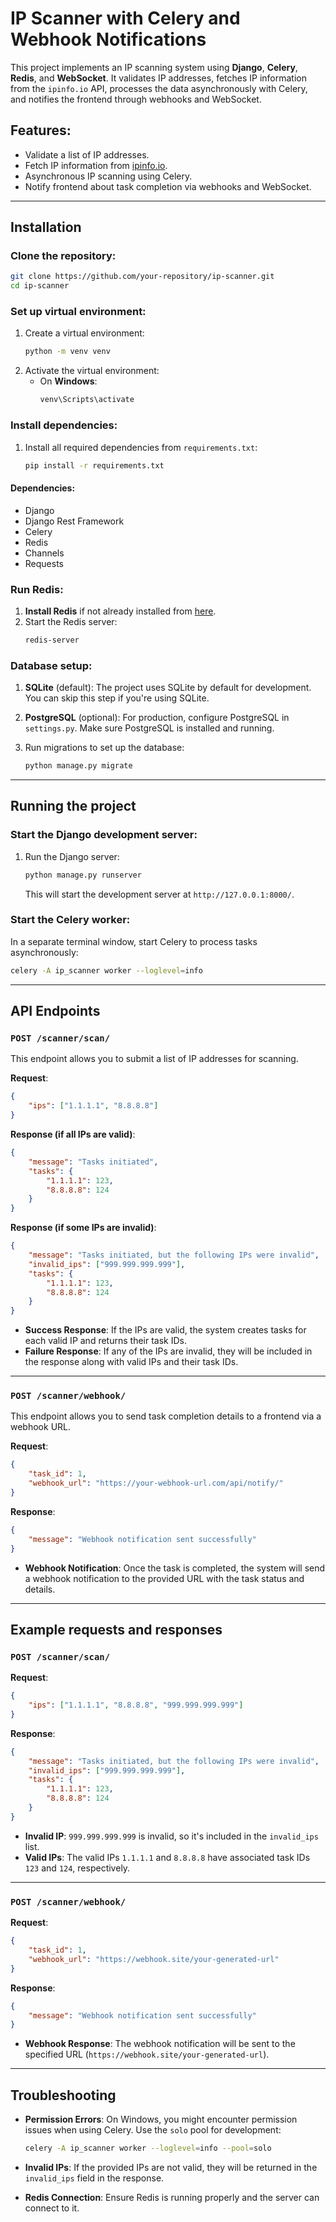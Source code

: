 # IP Scanner with Celery and Webhook Notifications

This project implements an IP scanning system using **Django**, **Celery**, **Redis**, and **WebSocket**. It validates IP addresses, fetches IP information from the `ipinfo.io` API, processes the data asynchronously with Celery, and notifies the frontend through webhooks and WebSocket.

## Features:
- Validate a list of IP addresses.
- Fetch IP information from [ipinfo.io](https://ipinfo.io/).
- Asynchronous IP scanning using Celery.
- Notify frontend about task completion via webhooks and WebSocket.

---

## Installation

### Clone the repository:
```bash
git clone https://github.com/your-repository/ip-scanner.git
cd ip-scanner
```

### Set up virtual environment:
1. Create a virtual environment:
   ```bash
   python -m venv venv
   ```
2. Activate the virtual environment:
   - On **Windows**:
     ```bash
     venv\Scripts\activate

### Install dependencies:
1. Install all required dependencies from `requirements.txt`:
   ```bash
   pip install -r requirements.txt
   ```

#### Dependencies:
- Django
- Django Rest Framework
- Celery
- Redis
- Channels
- Requests

### Run Redis:
1. **Install Redis** if not already installed from [here](https://redis.io/download).
2. Start the Redis server:
   ```bash
   redis-server
   ```

### Database setup:
1. **SQLite** (default):
   The project uses SQLite by default for development. You can skip this step if you're using SQLite.

2. **PostgreSQL** (optional):
   For production, configure PostgreSQL in `settings.py`. Make sure PostgreSQL is installed and running.

3. Run migrations to set up the database:
   ```bash
   python manage.py migrate
   ```

---

## Running the project

### Start the Django development server:
1. Run the Django server:
   ```bash
   python manage.py runserver
   ```
   This will start the development server at `http://127.0.0.1:8000/`.

### Start the Celery worker:
In a separate terminal window, start Celery to process tasks asynchronously:
```bash
celery -A ip_scanner worker --loglevel=info
```

---

## API Endpoints

### `POST /scanner/scan/`
This endpoint allows you to submit a list of IP addresses for scanning.

**Request**:
```json
{
    "ips": ["1.1.1.1", "8.8.8.8"]
}
```

**Response (if all IPs are valid)**:
```json
{
    "message": "Tasks initiated",
    "tasks": {
        "1.1.1.1": 123,
        "8.8.8.8": 124
    }
}
```

**Response (if some IPs are invalid)**:
```json
{
    "message": "Tasks initiated, but the following IPs were invalid",
    "invalid_ips": ["999.999.999.999"],
    "tasks": {
        "1.1.1.1": 123,
        "8.8.8.8": 124
    }
}
```

- **Success Response**: If the IPs are valid, the system creates tasks for each valid IP and returns their task IDs.
- **Failure Response**: If any of the IPs are invalid, they will be included in the response along with valid IPs and their task IDs.

---

### `POST /scanner/webhook/`
This endpoint allows you to send task completion details to a frontend via a webhook URL.

**Request**:
```json
{
    "task_id": 1,
    "webhook_url": "https://your-webhook-url.com/api/notify/"
}
```

**Response**:
```json
{
    "message": "Webhook notification sent successfully"
}
```

- **Webhook Notification**: Once the task is completed, the system will send a webhook notification to the provided URL with the task status and details.
  
---

## Example requests and responses

### `POST /scanner/scan/`

**Request**:
```json
{
    "ips": ["1.1.1.1", "8.8.8.8", "999.999.999.999"]
}
```

**Response**:
```json
{
    "message": "Tasks initiated, but the following IPs were invalid",
    "invalid_ips": ["999.999.999.999"],
    "tasks": {
        "1.1.1.1": 123,
        "8.8.8.8": 124
    }
}
```

- **Invalid IP**: `999.999.999.999` is invalid, so it's included in the `invalid_ips` list.
- **Valid IPs**: The valid IPs `1.1.1.1` and `8.8.8.8` have associated task IDs `123` and `124`, respectively.

---

### `POST /scanner/webhook/`

**Request**:
```json
{
    "task_id": 1,
    "webhook_url": "https://webhook.site/your-generated-url"
}
```

**Response**:
```json
{
    "message": "Webhook notification sent successfully"
}
```

- **Webhook Response**: The webhook notification will be sent to the specified URL (`https://webhook.site/your-generated-url`).

---

## Troubleshooting

- **Permission Errors**: On Windows, you might encounter permission issues when using Celery. Use the `solo` pool for development:
  ```bash
  celery -A ip_scanner worker --loglevel=info --pool=solo
  ```

- **Invalid IPs**: If the provided IPs are not valid, they will be returned in the `invalid_ips` field in the response.

- **Redis Connection**: Ensure Redis is running properly and the server can connect to it.
